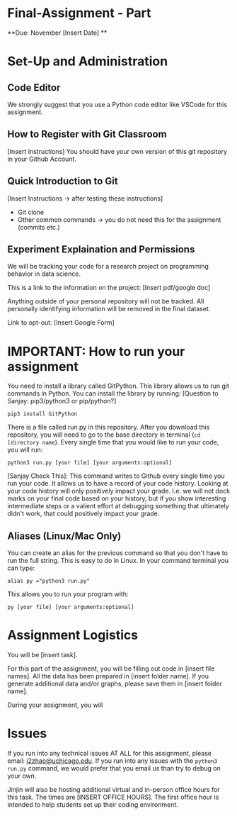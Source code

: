 # Final-Assignment - Part
**Due: November [Insert Date] **

# Set-Up and Administration
## Code Editor
We strongly suggest that you use a Python code editor like VSCode for this assignment.

## How to Register with Git Classroom
[Insert Instructions]
You should have your own version of this git repository in your Github Account.

## Quick Introduction to Git
[Insert Instructions -> after testing these instructions]
- Git clone
- Other common commands -> you do not need this for the assignment (commits etc.)

## Experiment Explaination and Permissions
We will be tracking your code for a research project on programming behavior in data science. 

This is a link to the information on the project: [Insert pdf/google doc]

Anything outside of your personal repository will not be tracked. All personally identifying information will be removed in the final dataset.

Link to opt-out: [Insert Google Form]

# IMPORTANT: How to run your assignment
You need to install a library called GitPython. This library allows us to run git commands in Python. You can install the library by running:
[Question to Sanjay: pip3/python3 or pip/python?]

```
pip3 install GitPython
```

There is a file called run.py in this repository. After you download this repository, you will need to go to the base directory in terminal (`cd [directory name`). Every single time that you would like to run your code, you will run:

```
python3 run.py [your file] [your arguments:optional]

```

[Sanjay Check This]: This command writes to Github every single time you run your code. It allows us to have a record of your code history. Looking at your code history will only positively impact your grade. I.e. we will not dock marks on your final code based on your history, but if you show interesting intermediate steps or a valient effort at debugging something that ultimately didn't work, that could positively impact your grade.

## Aliases (Linux/Mac Only)
You can create an alias for the previous command so that you don't have to run the full string. This is easy to do in Linux. In your command terminal you can type:

```
alias py ="python3 run.py"
```

This allows you to run your program with:

```
py [your file] [your arguments:optional]

```

# Assignment Logistics
You will be [insert task]. 

For this part of the assignment, you will be filling out code in [insert file names]. All the data has been prepared in [insert folder name]. If you generate additional data and/or graphs, please save them in [insert folder name].

During your assignment, you will 
# Issues
If you run into any technical issues AT ALL for this assignment, please email: j2zhao@uchicago.edu. If you run into any issues with the `python3 run.py` command, we would prefer that you email us than try to debug on your own.

Jinjin will also be hosting additional virtual and in-person office hours for this task. The times are [INSERT OFFICE HOURS]. The first office hour is intended to help students set up their coding environment.
